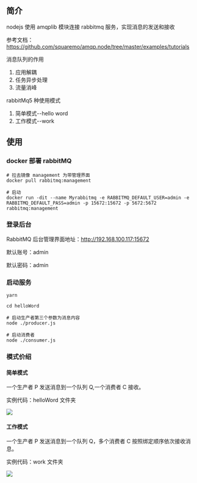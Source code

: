 ## 简介

nodejs 使用 amqplib 模块连接 rabbitmq 服务，实现消息的发送和接收

参考文档：https://github.com/squaremo/amqp.node/tree/master/examples/tutorials

消息队列的作用

1. 应用解耦
2. 任务异步处理
3. 流量消峰

rabbitMq5 种使用模式

1. 简单模式--hello word
2. 工作模式--work

## 使用

### docker 部署 rabbitMQ

```shell
# 拉去镜像 management 为带管理界面
docker pull rabbitmq:management

# 启动
docker run -dit --name Myrabbitmq -e RABBITMQ_DEFAULT_USER=admin -e RABBITMQ_DEFAULT_PASS=admin -p 15672:15672 -p 5672:5672 rabbitmq:management
```

### 登录后台

RabbitMQ 后台管理界面地址：http://192.168.100.117:15672

默认账号：admin

默认密码：admin

### 启动服务

```shell
yarn

cd helloWord

# 启动生产者第三个参数为消息内容
node ./producer.js

# 启动消费者
node ./consumer.js
```

### 模式价绍

#### 简单模式

一个生产者 P 发送消息到一个队列 Q,一个消费者 C 接收。

实例代码：helloWord 文件夹

![](https://i.imgur.com/rGIqlf3.png)

#### 工作模式

一个生产者 P 发送消息到一个队列 Q，多个消费者 C 按照绑定顺序依次接收消息。

实例代码：work 文件夹

![](https://i.imgur.com/awHUM0h.png)
